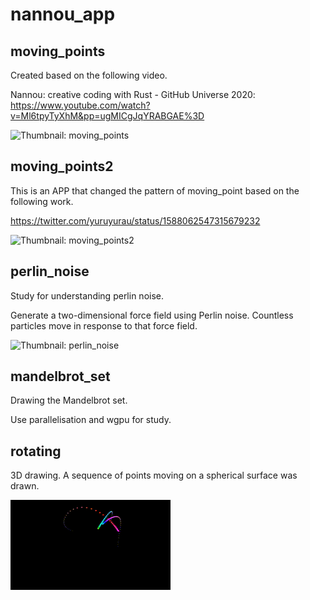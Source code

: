 # nannou_app

## moving_points
Created based on the following video.

Nannou: creative coding with Rust - GitHub Universe 2020: https://www.youtube.com/watch?v=Ml6tpyTyXhM&pp=ugMICgJqYRABGAE%3D

![Thumbnail: moving_points](thumbnail/moving_points.gif)

## moving_points2
This is an APP that changed the pattern of moving_point based on the following work.

https://twitter.com/yuruyurau/status/1588062547315679232

![Thumbnail: moving_points2](thumbnail/moving_points2.gif)

## perlin_noise
Study for understanding perlin noise.

Generate a two-dimensional force field using Perlin noise. Countless particles move in response to that force field.

![Thumbnail: perlin_noise](thumbnail/perlin_noise.gif)

## mandelbrot_set
Drawing the Mandelbrot set.

Use parallelisation and wgpu for study.

## rotating
3D drawing. A sequence of points moving on a spherical surface was drawn.

![Thumbnail: rotating](thumbnail/rotating.gif)

